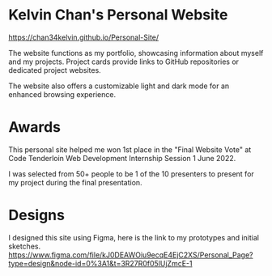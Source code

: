 # Kelvin Chan's Personal Website

https://chan34kelvin.github.io/Personal-Site/

The website functions as my portfolio, showcasing information about myself and my projects. Project cards provide links to GitHub repositories or dedicated project websites. 

The website also offers a customizable light and dark mode for an enhanced browsing experience.

# Awards

This personal site helped me won 1st place in the "Final Website Vote" at Code Tenderloin Web Development Internship Session 1 June 2022.

I was selected from 50+ people to be 1 of the 10 presenters to present for my project during the final presentation. 

# Designs

I designed this site using Figma, here is the link to my prototypes and initial sketches.
https://www.figma.com/file/kJ0DEAWOiu9ecqE4EjC2XS/Personal_Page?type=design&node-id=0%3A1&t=3R27R0f05lUjZmcE-1

